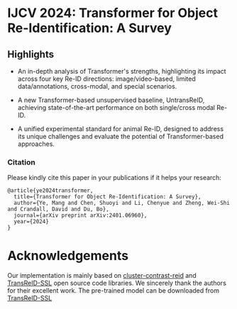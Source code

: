 # IJCV 2024: Transformer for Object Re-Identification: A Survey

## Highlights

- An in-depth analysis of Transformer's strengths, highlighting its impact across four key Re-ID directions: image/video-based, limited data/annotations, cross-modal, and special scenarios.

- A new Transformer-based unsupervised baseline, UntransReID, achieving state-of-the-art performance on both single/cross modal Re-ID.

- A unified experimental standard for animal Re-ID, designed to address its unique challenges and evaluate the potential of Transformer-based approaches.


### Citation

Please kindly cite this paper in your publications if it helps your research:
```
@article{ye2024transformer,
  title={Transformer for Object Re-Identification: A Survey},
  author={Ye, Mang and Chen, Shuoyi and Li, Chenyue and Zheng, Wei-Shi and Crandall, David and Du, Bo},
  journal={arXiv preprint arXiv:2401.06960},
  year={2024}
}
```
# Acknowledgements
Our implementation is mainly based on [cluster-contrast-reid](https://github.com/alibaba/cluster-contrast-reid) and [TransReID-SSL](https://github.com/damo-cv/TransReID-SSL) open source code libraries. We sincerely thank the authors for their excellent work. The pre-trained model can be downloaded from [TransReID-SSL](https://github.com/damo-cv/TransReID-SSL)
